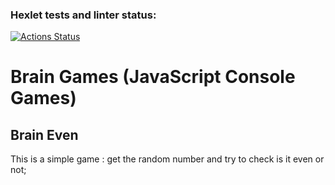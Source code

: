 ### Hexlet tests and linter status:
[![Actions Status](https://github.com/pavel-pj/backend-project-44/actions/workflows/hexlet-check.yml/badge.svg)](https://github.com/pavel-pj/backend-project-44/actions)


# Brain Games (JavaScript Console Games)

## Brain Even 
This is a simple game : get the random number and try to check is it even or not; 
